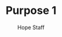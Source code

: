 ---
image: /assets/img/kl/kl_purpose_1.png
title: Purpose 1
number: 1
categories:
  - Meditations
  - Life
  - Purpose
author: Hope Staff
notes: Purpose 1
embed: >-
  <iframe style="border-radius:12px" src="https://open.spotify.com/embed/episode/4xhiItbZVsmZQwQzdFjgao?utm_source=generator" width="100%" height="352" frameBorder="0" allowfullscreen="" allow="autoplay; clipboard-write; encrypted-media; fullscreen; picture-in-picture" loading="lazy"></iframe>
transcript: >-
  SOME LINES OF TEXT START HERE
---